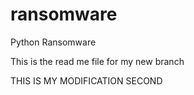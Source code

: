 # ransomware
Python Ransomware

This is the read me file for my new branch

THIS IS MY MODIFICATION SECOND	
